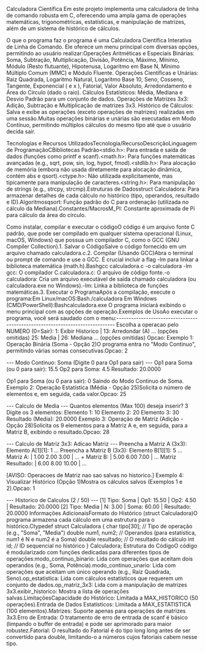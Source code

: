Calculadora Científica Em este projeto implementa uma calculadora de linha de comando robusta em C, oferecendo uma ampla gama de operações matemáticas, trigonométricas, estatísticas, e manipulação de matrizes, além de um sistema de histórico de cálculos.

O que o programa faz o programa é uma Calculadora Científica Interativa de Linha de Comando. Ele oferece um menu principal com diversas opções, permitindo ao usuário realizar:Operações Aritméticas e Especiais Binárias: Soma, Subtração, Multiplicação, Divisão, Potência, Máximo, Mínimo, Módulo (Resto flutuante), Hipotenusa, Logaritmo em Base N, Mínimo Múltiplo Comum (MMC) e Módulo Fluente. Operações Científicas e Unárias: Raiz Quadrada, Logaritmo Natural, Logaritmo Base 10, Seno, Cosseno, Tangente, Exponencial (
e
x
), Fatorial, Valor Absoluto, Arredondamento e Área do Círculo (dado o raio). Cálculos Estatísticos: Média, Mediana e Desvio Padrão para um conjunto de dados. Operações de Matrizes 3x3: Adição, Subtração e Multiplicação de matrizes 3x3. Histórico de Cálculos: Salva e exibe as operações (exceto operações de matrizes) realizadas em uma sessão.Muitas operações binárias e unárias são executadas em Modo Contínuo, permitindo múltiplos cálculos do mesmo tipo até que o usuário decida sair.

Tecnologias e Recursos UtilizadosTecnologia/RecursoDescriçãoLinguagem de ProgramaçãoCBibliotecas Padrão<stdio.h>: Para entrada e saída de dados (funções como printf e scanf).<math.h>: Para funções matemáticas avançadas (e.g., sqrt, pow, sin, log, hypot, fmod).<stdlib.h>: Para alocação de memória (embora não usada diretamente para alocação dinâmica, contém abs e qsort).<ctype.h>: Não utilizada explicitamente, mas tipicamente para manipulação de caracteres.<string.h>: Para manipulação de strings (e.g., strcpy, strcmp).Estruturas de Dadosstruct Calculadora: Para armazenar detalhes de cada cálculo no histórico (tipo, operandos, resultado e ID).Algoritmosqsort: Função padrão do C para ordenação (utilizada no cálculo da Mediana).Constantes/MacrosM_PI: Constante aproximada de Pi para cálculo da área do círculo.

Como instalar, compilar e executar o códigoO código é um arquivo fonte C padrão, que pode ser compilado em qualquer sistema operacional (Linux, macOS, Windows) que possua um compilador C, como o GCC (GNU Compiler Collection).1. Salvar o CódigoSalve o código fornecido em um arquivo chamado calculadora.c.2. Compilar (Usando GCC)Abra o terminal ou prompt de comando e use o GCC. É crucial incluir a flag -lm para linkar a biblioteca matemática (math.h).Bashgcc calculadora.c -o calculadora -lm gcc: O compilador C.calculadora.c: O arquivo de código fonte.-o calculadora: Cria um arquivo executável de saída chamado calculadora (ou calculadora.exe no Windows).-lm: Linka a biblioteca de funções matemáticas.3. Executar o ProgramaApós a compilação, execute o programa:Em Linux/macOS:Bash./calculadora Em Windows (CMD/PowerShell):Bashcalculadora.exe O programa iniciará exibindo o menu principal com as opções de operação.Exemplos de UsoAo executar o programa, você será saudado com o menu:----------------------------------------------------------------------------- Escolha a operacao pelo NUMERO (0=Sair): 1: Exibir Historico | 13: Arredondar (A) ... (opções omitidas) 25: Media | 26: Mediana ... (opções omitidas) Opcao: Exemplo 1: Operação Binária (Soma - Opção 2)O programa entra no "Modo Contínuo", permitindo várias somas consecutivas.Opcao: 2

--- Modo Continuo: Soma (Digite 0 para Op1 para sair) --- Op1 para Soma (ou 0 para sair): 15.5 Op2 para Soma: 4.5 Resultado: 20.0000

Op1 para Soma (ou 0 para sair): 0 Saindo do Modo Continuo de Soma. Exemplo 2: Operação Estatística (Média - Opção 25)Solicita o número de elementos e, em seguida, cada valor.Opcao: 25

--- Calculo de Media --- Quantos elementos (Max 100) deseja inserir? 3 Digite os 3 elementos: Elemento 1: 10 Elemento 2: 20 Elemento 3: 30 Resultado (Media): 20.0000 Exemplo 3: Operação de Matriz (Adição - Opção 28)Solicita os 9 elementos para a Matriz A e, em seguida, para a Matriz B, exibindo o resultado.Opcao: 28

--- Calculo de Matriz 3x3: Adicao Matriz --- Preencha a Matriz A (3x3): Elemento A[1][1]: 1 ... Preencha a Matriz B (3x3): Elemento B[1][1]: 5 ... Matriz A: | 1.00 2.00 3.00 | ... + Matriz B: | 5.00 6.00 7.00 | ...
Matriz Resultado: | 6.00 8.00 10.00 | ...

[AVISO: Operacoes de Matriz nao sao salvas no historico.] Exemplo 4: Visualizar Histórico (Opção 1)Mostra os cálculos salvos (Exemplos 1 e 2).Opcao: 1

--- Historico de Calculos (2 / 50) --- [1] Tipo: Soma | Op1: 15.50 | Op2: 4.50 | Resultado: 20.0000 [2] Tipo: Media | N: 3.00 | Soma: 60.00 | Resultado: 20.0000 Informações AdicionaisFormato do Histórico (struct Calculadora)O programa armazena cada cálculo em uma estrutura para o histórico.Ctypedef struct Calculadora { char tipo[30]; // Tipo de operação (e.g., "Soma", "Media") double num1, num2; // Operandos (para estatística, num1 é N e num2 é a Soma) double resultado; // O resultado do cálculo int id; // ID sequencial no histórico } Calculadora; Estrutura do CódigoO código é modularizado com funções dedicadas para diferentes tipos de operações:modo_continuo_binario: Lida com operações que aceitam dois operandos (e.g., Soma, Potência).modo_continuo_unario: Lida com operações que aceitam um único operando (e.g., Raiz Quadrada, Seno).op_estatistica: Lida com cálculos estatísticos que requerem um conjunto de dados.op_matriz_3x3: Lida com a manipulação de matrizes 3x3.exibir_historico: Mostra a lista de operações salvas.LimitaçõesCapacidade do Histórico: Limitada a MAX_HISTORICO (50 operações).Entrada de Dados Estatísticos: Limitada a MAX_ESTATISTICA (100 elementos).Matrizes: Suporte apenas para operações de matrizes 3x3.Erro de Entrada: O tratamento de erro de entrada de scanf é básico (limpando o buffer de entrada) e pode ser aprimorado para maior robustez.Fatorial: O resultado do Fatorial é do tipo long long antes de ser convertido para double, limitando-o a números cujos fatoriais cabem nesse tipo.
